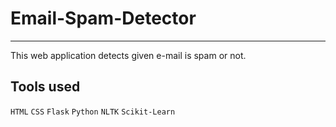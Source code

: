 # Email-Spam-Detector

___

This web application detects given e-mail is spam or not.
## Tools used 
`HTML`
`CSS`
`Flask`
`Python`
`NLTK`
`Scikit-Learn`
